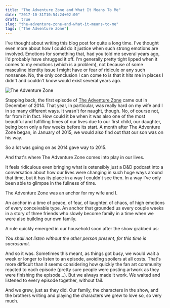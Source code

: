 ```yaml
---
title: "The Adventure Zone and What It Means To Me"
date: "2017-10-31T10:54:24+02:00"
draft: true
slug: "the-adventure-zone-and-what-it-means-to-me"
tags: ["The Adventure Zone"]
---
```


I've thought about writing this blog post for quite a long time. I've thought even more about how I could do it justice when such strong emotions are involved. Emotions for something that, had you told me several years ago, I'd probably have shrugged it off. I'm generally pretty tight lipped when it comes to my emotions (which is a problem), not because of some masculine identity issue I might have or fear of ridicule or any such nonsense. No, the only conclusion I can come to is that it hits me in places I didn't and couldn't know would exist several years ago.

![The Adventure Zone][tazlogo]

Stepping back, the first episode of [The Adventure Zone](http://www.maximumfun.org/adventure-zone/ep-1-here-there-be-gerblins-chapter-one) came out in December of 2014. That year, in particular, was really hard on my wife and I in so many different ways. It wasn't for naught, though. No, of course not, far from it in fact. How could it be when it was also one of the most beautiful and fulfilling times of our lives due to our first child, our daughter, being born only a few weeks before its start. A month after The Adventure Zone began, in January of 2015, we would also find out that our son was on his way.

So a lot was going on as 2014 gave way to 2015.

And that's where The Adventure Zone comes into play in our lives.

It feels ridiculous even bringing what is ostensibly just a D&D podcast into a conversation about how our lives were changing in such huge ways around that time, but it has its place in a way I couldn't see then. In a way I've only been able to glimpse in the fullness of time.

The Adventure Zone was an anchor for my wife and I.

An anchor in a time of peace, of fear, of laughter, of chaos, of high emotions of every conceivable type. An anchor that grounded us every couple weeks in a story of three friends who slowly become family in a time when we were also building our own family.

A rule quickly emerged in our household soon after the show grabbed us:

*You shall not listen without the other person present, for this time is sacrosanct.*

And so it was. Sometimes this meant, as things got busy, we would wait a week or longer to listen to an episode, avoiding spoilers at all costs. That's more difficult than it seems considering how quickly the fan art community reacted to each episode (pretty sure people were posting artwork as they were finishing the episode...). But we always made it work. We waited and listened to every episode together, without fail.

And we grew, just as they did. Our family, the characters in the show, and the brothers writing and playing the characters we grew to love so, so very much.








[tazlogo]: http://www.maximumfun.org/sites/default/files/imagecache/500w/episode_images/The%20Adventure%20Zone%20Flat_0.jpg
